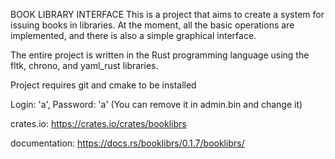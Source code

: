 BOOK LIBRARY INTERFACE
This is a project that aims to create a system for issuing books in libraries. At the moment, all the basic operations are implemented, and there is also a simple graphical interface.

The entire project is written in the Rust programming language using the fltk, chrono, and yaml_rust libraries.

Project requires git and cmake to be installed

Login: 'a', Password: 'a' (You can remove it in admin.bin and change it)

crates.io: https://crates.io/crates/booklibrs

documentation: https://docs.rs/booklibrs/0.1.7/booklibrs/